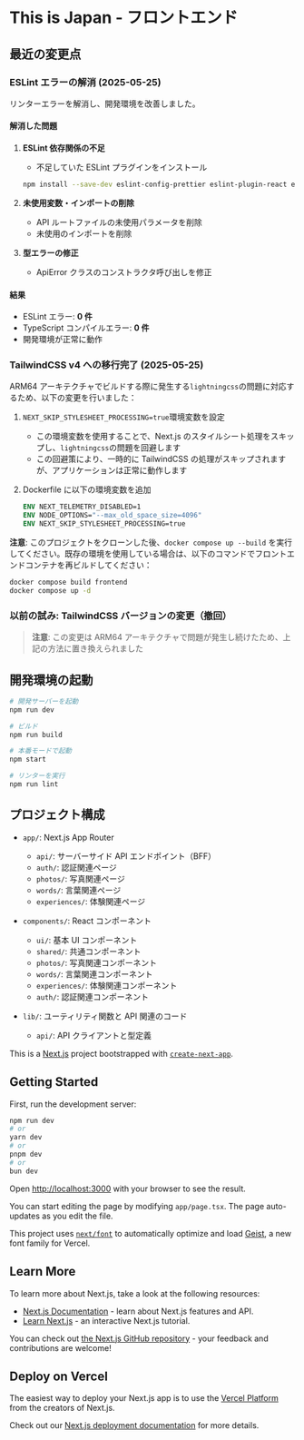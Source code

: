 # This is Japan - フロントエンド

## 最近の変更点

### ESLint エラーの解消 (2025-05-25)

リンターエラーを解消し、開発環境を改善しました。

#### 解消した問題

1. **ESLint 依存関係の不足**

   - 不足していた ESLint プラグインをインストール

   ```bash
   npm install --save-dev eslint-config-prettier eslint-plugin-react eslint-plugin-react-hooks @next/eslint-plugin-next eslint-plugin-tailwindcss typescript-eslint
   ```

2. **未使用変数・インポートの削除**

   - API ルートファイルの未使用パラメータを削除
   - 未使用のインポートを削除

3. **型エラーの修正**
   - ApiError クラスのコンストラクタ呼び出しを修正

#### 結果

- ESLint エラー: **0 件**
- TypeScript コンパイルエラー: **0 件**
- 開発環境が正常に動作

### TailwindCSS v4 への移行完了 (2025-05-25)

ARM64 アーキテクチャでビルドする際に発生する`lightningcss`の問題に対応するため、以下の変更を行いました：

1. `NEXT_SKIP_STYLESHEET_PROCESSING=true`環境変数を設定

   - この環境変数を使用することで、Next.js のスタイルシート処理をスキップし、`lightningcss`の問題を回避します
   - この回避策により、一時的に TailwindCSS の処理がスキップされますが、アプリケーションは正常に動作します

2. Dockerfile に以下の環境変数を追加

   ```dockerfile
   ENV NEXT_TELEMETRY_DISABLED=1
   ENV NODE_OPTIONS="--max_old_space_size=4096"
   ENV NEXT_SKIP_STYLESHEET_PROCESSING=true
   ```

**注意**: このプロジェクトをクローンした後、`docker compose up --build` を実行してください。既存の環境を使用している場合は、以下のコマンドでフロントエンドコンテナを再ビルドしてください：

```bash
docker compose build frontend
docker compose up -d
```

### 以前の試み: TailwindCSS バージョンの変更（撤回）

> **注意**: この変更は ARM64 アーキテクチャで問題が発生し続けたため、上記の方法に置き換えられました

## 開発環境の起動

```bash
# 開発サーバーを起動
npm run dev

# ビルド
npm run build

# 本番モードで起動
npm start

# リンターを実行
npm run lint
```

## プロジェクト構成

- `app/`: Next.js App Router

  - `api/`: サーバーサイド API エンドポイント（BFF）
  - `auth/`: 認証関連ページ
  - `photos/`: 写真関連ページ
  - `words/`: 言葉関連ページ
  - `experiences/`: 体験関連ページ

- `components/`: React コンポーネント

  - `ui/`: 基本 UI コンポーネント
  - `shared/`: 共通コンポーネント
  - `photos/`: 写真関連コンポーネント
  - `words/`: 言葉関連コンポーネント
  - `experiences/`: 体験関連コンポーネント
  - `auth/`: 認証関連コンポーネント

- `lib/`: ユーティリティ関数と API 関連のコード
  - `api/`: API クライアントと型定義

This is a [Next.js](https://nextjs.org) project bootstrapped with [`create-next-app`](https://nextjs.org/docs/app/api-reference/cli/create-next-app).

## Getting Started

First, run the development server:

```bash
npm run dev
# or
yarn dev
# or
pnpm dev
# or
bun dev
```

Open [http://localhost:3000](http://localhost:3000) with your browser to see the result.

You can start editing the page by modifying `app/page.tsx`. The page auto-updates as you edit the file.

This project uses [`next/font`](https://nextjs.org/docs/app/building-your-application/optimizing/fonts) to automatically optimize and load [Geist](https://vercel.com/font), a new font family for Vercel.

## Learn More

To learn more about Next.js, take a look at the following resources:

- [Next.js Documentation](https://nextjs.org/docs) - learn about Next.js features and API.
- [Learn Next.js](https://nextjs.org/learn) - an interactive Next.js tutorial.

You can check out [the Next.js GitHub repository](https://github.com/vercel/next.js) - your feedback and contributions are welcome!

## Deploy on Vercel

The easiest way to deploy your Next.js app is to use the [Vercel Platform](https://vercel.com/new?utm_medium=default-template&filter=next.js&utm_source=create-next-app&utm_campaign=create-next-app-readme) from the creators of Next.js.

Check out our [Next.js deployment documentation](https://nextjs.org/docs/app/building-your-application/deploying) for more details.
